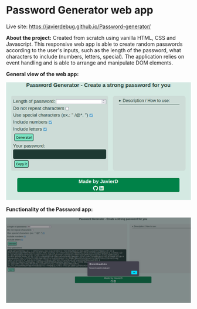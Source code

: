# Password Generator web app

Live site: https://javierdebug.github.io/Password-generator/

**About the project:** Created from scratch using vanilla HTML, CSS and Javascript. This responsive web app is able to create random passwords
according to the user's inputs, such as the length of the password, what characters to include (numbers, letters, special). The
application relies on event handling and is able to arrange and manipulate DOM elements.

**General view of the web app:**

![General view of the web app](images/General-view-of-the-website)


**Functionality of the Password app:**

![Password generated and copied](images/Password-generated-and-copied)